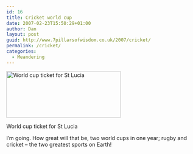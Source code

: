 ```yaml
---
id: 16
title: Cricket world cup
date: 2007-02-23T15:50:29+01:00
author: Dan
layout: post
guid: http://www.7pillarsofwisdom.co.uk/2007/cricket/
permalink: /cricket/
categories:
  - Meandering
---
```

<div id="attachment_23" style="width: 310px" class="wp-caption alignnone">
  <a href="http://35.176.43.170/wp-content/uploads/2008/08/img036.jpg" data-rel="lightbox-gallery-anBtKiRu" data-rl_title="" data-rl_caption="" title=""><img aria-describedby="caption-attachment-23" class="size-medium wp-image-23" title="World cup ticket for St Lucia" src="http://35.176.43.170/wp-content/uploads/2008/08/img036-300x123.jpg" alt="World cup ticket for St Lucia" width="300" height="123" srcset="https://museologi.st/wp-content/uploads/2008/08/img036-300x123.jpg 300w, https://museologi.st/wp-content/uploads/2008/08/img036.jpg 350w" sizes="(max-width: 300px) 100vw, 300px" /></a>
  
  <p id="caption-attachment-23" class="wp-caption-text">
    World cup ticket for St Lucia
  </p>
</div>

I&#8217;m going. How great will that be, two world cups in one year; rugby and cricket &#8211; the two greatest sports on Earth!